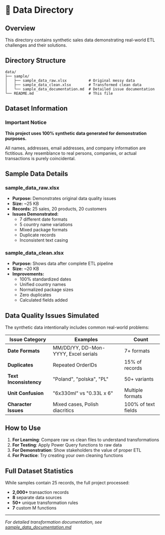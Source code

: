 # 📁 Data Directory

## Overview

This directory contains synthetic sales data demonstrating real-world ETL challenges and their solutions.

## Directory Structure
```
data/
├── sample/                     
│   ├── sample_data_raw.xlsx          # Original messy data
│   ├── sample_data_clean.xlsx        # Transformed clean data
│   └── sample_data_documentation.md  # Detailed issue documentation
└── README.md                         # This file
```

## Dataset Information

### Important Notice
**This project uses 100% synthetic data generated for demonstration purposes.**

All names, addresses, email addresses, and company information are fictitious. Any resemblance to real persons, companies, or actual transactions is purely coincidental.

## Sample Data Details

### sample_data_raw.xlsx
- **Purpose:** Demonstrates original data quality issues
- **Size:** ~25 KB
- **Records:** 25 sales, 20 products, 20 customers
- **Issues Demonstrated:**
  - 7 different date formats
  - 5 country name variations
  - Mixed package formats
  - Duplicate records
  - Inconsistent text casing

### sample_data_clean.xlsx
- **Purpose:** Shows data after complete ETL pipeline
- **Size:** ~20 KB  
- **Improvements:**
  - 100% standardized dates
  - Unified country names
  - Normalized package sizes
  - Zero duplicates
  - Calculated fields added

## Data Quality Issues Simulated

The synthetic data intentionally includes common real-world problems:

| Issue Category | Examples | Count |
|---------------|----------|-------|
| **Date Formats** | MM/DD/YY, DD-Mon-YYYY, Excel serials | 7+ formats |
| **Duplicates** | Repeated OrderIDs | 15% of records |
| **Text Inconsistency** | "Poland", "polska", "PL" | 50+ variants |
| **Unit Confusion** | "6x330ml" vs "0.33L x 6" | Multiple formats |
| **Character Issues** | Mixed cases, Polish diacritics | 100% of text fields |

## How to Use

1. **For Learning**: Compare raw vs clean files to understand transformations
2. **For Testing**: Apply Power Query functions to raw data
3. **For Demonstration**: Show stakeholders the value of proper ETL
4. **For Practice**: Try creating your own cleaning functions

## Full Dataset Statistics

While samples contain 25 records, the full project processed:
- **2,000+** transaction records
- **8** separate data sources
- **50+** unique transformation rules
- **7** custom M functions

---

*For detailed transformation documentation, see [sample_data_documentation.md](sample/sample_data_documentation.md)*

